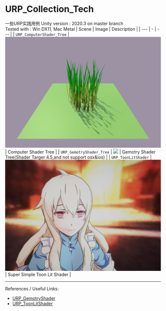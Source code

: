 # URP_Collection_Tech
 一些URP实践用例
Unity version : 2020.3 on master branch \
Tested with : Win DX11, Mac Metal
| Scene | Image | Description |
| --- | - | --- |
| `URP_ComputerShader_Tree` | ![](READMEImages/URP_ComputerShader_Tree.png) | Computer Shader Tree |
| `URP_GemotryShader_Tree` | ![](READMEImages/URP_GemotryShader_Tree.png) | Gemotry Shader Tree(Shader Targer 4.5,and not support osx&ios) |
| `URP_ToonLitShader` | ![](READMEImages/URP_ToonLitShader.png) | Super Simple Toon Lit Shader |

-------------
References / Useful Links:
- [URP_GemotryShader](https://github.com/Cyanilux/URP_GrassGeometryShader)
- [URP_ToonLitShader](https://github.com/ColinLeung-NiloCat/UnityURPToonLitShaderExample)
